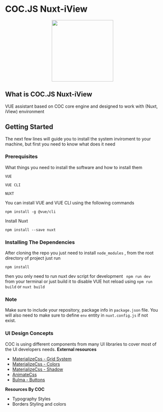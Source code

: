 
# COC.JS Nuxt-iView
<p align="center">
  <img width="200" height="200" src="https://avatars2.githubusercontent.com/u/44804821?s=400&u=c2252c15889114f4fa1128f60b3156e9f1f2131e&v=4">
</p>

## What is COC.JS Nuxt-iView

VUE assistant based on COC core engine and designed to work with (Nuxt, iView) environment

## Getting Started

The next few lines will guide you to install the system inviroment to your machine, but first you need to know what does it need

### Prerequisites

What things you need to install the software and how to install them

```
VUE
```

```
VUE CLI
```

```
NUXT
```

You can install VUE and VUE CLI using the following commands

```
npm install -g @vue/cli
```

Install Nuxt

```
npm install --save nuxt
```

### Installing The Dependencies

After cloning the repo you just need to install ```node_modules``` , from the root directory of project just run

```
npm install
```
then you only need to run nuxt dev script for development ``` npm run dev``` from your terminal
or just build it to disable VUE hot reload using ``` npm run build ``` or ``` nuxt build ```

### Note
Make sure to include your repository, package info in ``` package.json ``` file.
You will also need to make sure to define ```env``` entity in ``` nuxt.config.js ``` if not exist.

### UI Design Concepts
COC is using different components from many UI libraries to cover most of the UI developers needs.
**External resources**
 - [MaterializeCss - Grid System](https://materializecss.com/grid.html)
 - [MaterializeCss - Colors](https://materializecss.com/color.html)
 - [MaterializeCss - Shadow](https://materializecss.com/shadow.html)
 - [AnimateCss](https://daneden.github.io/animate.css/)
 - [Bulma - Buttons](https://bulma.io/documentation/elements/button/)
 
 **Resources By COC**
 - Typography Styles
 - Borders Styling and colors
